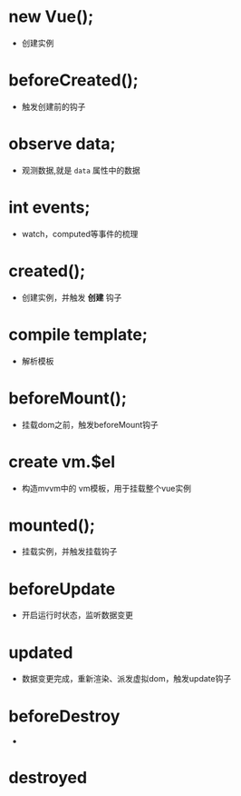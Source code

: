 # new Vue();
- 创建实例

# beforeCreated();
- 触发创建前的钩子

# observe data;
- 观测数据,就是 ```data``` 属性中的数据

# int events;
- watch，computed等事件的梳理

# created();
- 创建实例，并触发 **创建** 钩子

# compile template;
- 解析模板

# beforeMount();
- 挂载dom之前，触发beforeMount钩子

# create vm.$el
- 构造mvvm中的 vm模板，用于挂载整个vue实例

# mounted();
- 挂载实例，并触发挂载钩子

# beforeUpdate
- 开启运行时状态，监听数据变更

# updated
- 数据变更完成，重新渲染、派发虚拟dom，触发update钩子

# beforeDestroy
- 

# destroyed


# 